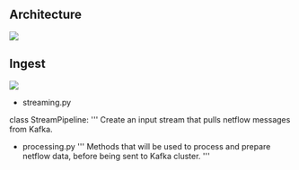 ## Architecture

![](https://spot.apache.org/library/images/architecture.png)


## Ingest
![](https://github.com/apache/incubator-spot/raw/master/docs/SPOT_Ingest_Framework1_1.png)


- streaming.py

class StreamPipeline:
    '''
        Create an input stream that pulls netflow messages from Kafka.
        

- processing.py
'''
    Methods that will be used to process and prepare netflow data, before being sent to
Kafka cluster.
'''
